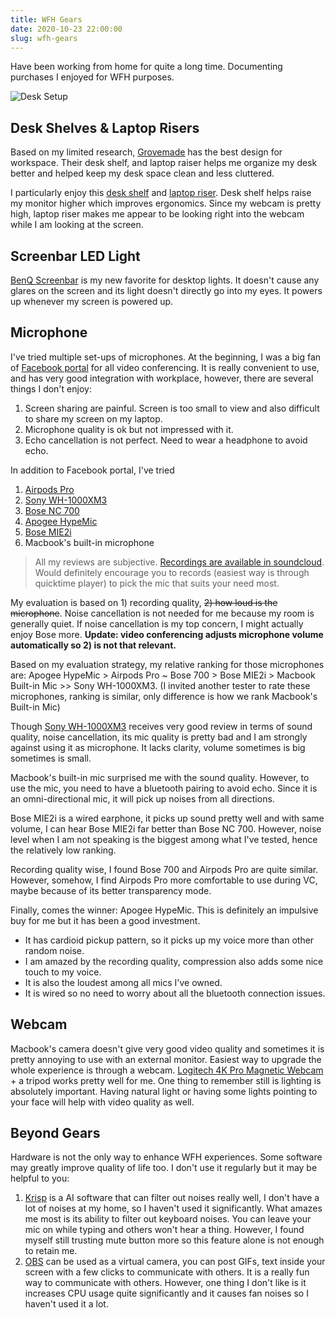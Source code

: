 ```yaml
---
title: WFH Gears
date: 2020-10-23 22:00:00
slug: wfh-gears
---
```


Have been working from home for quite a long time. Documenting purchases I enjoyed for WFH purposes.

<!--more-->

![Desk Setup](/images/desk-setup.jpg)

## Desk Shelves & Laptop Risers

Based on my limited research, [Grovemade](https://grovemade.com) has the best design for workspace. Their desk shelf, and laptop raiser helps me organize my desk better and helped keep my desk space clean and less cluttered.

I particularly enjoy this [desk shelf](https://grovemade.com/product/wood-desk-shelf/?initial=342) and [laptop riser](https://grovemade.com/laptop-riser/). Desk shelf helps raise my monitor higher which improves ergonomics. Since my webcam is pretty high, laptop riser makes me appear to be looking right into the webcam while I am looking at the screen.


## Screenbar LED Light

[BenQ Screenbar](https://www.amazon.com/gp/product/B076VNFZJG/ref=ppx_yo_dt_b_asin_title_o03_s00?ie=UTF8&psc=1) is my new favorite for desktop lights. It doesn't cause any glares on the screen and its light doesn't directly go into my eyes. It powers up whenever my screen is powered up.


## Microphone

I've tried multiple set-ups of microphones. At the beginning, I was a big fan of [Facebook portal](https://portal.facebook.com/products/portal/) for all video conferencing. It is really convenient to use, and has very good integration with workplace, however, there are several things I don't enjoy:

1. Screen sharing are painful. Screen is too small to view and also difficult to share my screen on my laptop.
2. Microphone quality is ok but not impressed with it.
3. Echo cancellation is not perfect. Need to wear a headphone to avoid echo.


In addition to Facebook portal, I've tried
1. [Airpods Pro](https://www.apple.com/airpods/?afid=p238%7CsoEw2Fca6-dc_mtid_1870765e38482_pcrid_427418703272_pgrid_85797749898_&cid=aos-us-kwgo---slid---product-)
2. [Sony WH-1000XM3](https://www.sony.com/electronics/headband-headphones/wh-1000xm3)
3. [Bose NC 700](https://www.bose.com/en_us/products/headphones/noise_cancelling_headphones/noise-cancelling-headphones-700.html#v=noise_cancelling_headphones_700_triple_midnight)
4. [Apogee HypeMic](https://apogeedigital.com/products/hypemic)
5. [Bose MIE2i](https://www.bose.com/en_us/support/products/bose_headphones_support/bose_in_ear_headphones_support/mie2i_headset.html)
6. Macbook's built-in microphone

> All my reviews are subjective. [Recordings are available in soundcloud](https://soundcloud.com/wei-wei-323266803/sets/microphone-test/s-QAvSQVWEH7Z). Would definitely encourage you to records (easiest way is through quicktime player) to pick the mic that suits your need most.

My evaluation is based on 1) recording quality, ~~2) how loud is the microphone~~. Noise cancellation is not needed for me because my room is generally quiet. If noise cancellation is my top concern, I might actually enjoy Bose more. **Update: video conferencing adjusts microphone volume automatically so 2) is not that relevant.**

Based on my evaluation strategy, my relative ranking for those microphones are: Apogee HypeMic > Airpods Pro ~ Bose 700 > Bose MIE2i > Macbook Built-in Mic >> Sony WH-1000XM3. (I invited another tester to rate these microphones, ranking is similar, only difference is how we rank Macbook's Built-in Mic)

Though [Sony WH-1000XM3](https://www.sony.com/electronics/headband-headphones/wh-1000xm3) receives very good review in terms of sound quality, noise cancellation, its mic quality is pretty bad and I am strongly against using it as microphone. It lacks clarity, volume sometimes is big sometimes is small.

Macbook's built-in mic surprised me with the sound quality. However, to use the mic, you need to have a bluetooth pairing to avoid echo. Since it is an omni-directional mic, it will pick up noises from all directions.

Bose MIE2i is a wired earphone, it picks up sound pretty well and with same volume, I can hear Bose MIE2i far better than Bose NC 700. However, noise level when I am not speaking is the biggest among what I've tested, hence the relatively low ranking.

Recording quality wise, I found Bose 700 and Airpods Pro are quite similar. However, somehow, I find Airpods Pro more comfortable to use during VC, maybe because of its better transparency mode.

Finally, comes the winner: Apogee HypeMic. This is definitely an impulsive buy for me but it has been a good investment.
- It has cardioid pickup pattern, so it picks up my voice more than other random noise.
- I am amazed by the recording quality, compression also adds some nice touch to my voice.
- It is also the loudest among all mics I've owned.
- It is wired so no need to worry about all the bluetooth connection issues.

## Webcam

Macbook's camera doesn't give very good video quality and sometimes it is pretty annoying to use with an external monitor. Easiest way to upgrade the whole experience is through a webcam. [Logitech 4K Pro Magnetic Webcam](https://www.apple.com/shop/product/HMUC2ZM/A/logitech-4k-pro-magnetic-webcam-for-pro-display-xdr?afid=p238%7Cs4Sv2ChHP-dc_mtid_1870765e38482_pcrid_246387002832_pgrid_54584529771_&cid=aos-us-kwgo-pla-btb-3pp--slid---product-HMUC2ZM/A) + a tripod works pretty well for me. One thing to remember still is lighting is absolutely important. Having natural light or having some lights pointing to your face will help with video quality as well.


## Beyond Gears

Hardware is not the only way to enhance WFH experiences. Some software may greatly improve quality of life too. I don't use it regularly but it may be helpful to you:

1. [Krisp](https://krisp.ai) is a AI software that can filter out noises really well, I don't have a lot of noises at my home, so I haven't used it significantly. What amazes me most is its ability to filter out keyboard noises. You can leave your mic on while typing and others won't hear a thing. However, I found myself still trusting mute button more so this feature alone is not enough to retain me.
2. [OBS](https://obsproject.com) can be used as a virtual camera, you can post GIFs, text inside your screen with a few clicks to communicate with others. It is a really fun way to communicate with others. However, one thing I don't like is it increases CPU usage quite significantly and it causes fan noises so I haven't used it a lot.